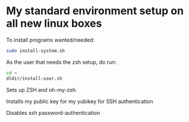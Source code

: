 # My standard environment setup on all new linux boxes

To install programs wanted/needed:

```bash
sudo install-system.sh
```


As the user that needs the zsh setup, do run:

```bash
cd ~
dldir/install-user.sh
```


Sets up ZSH and oh-my-zsh.

Installs my public key for my yubikey for SSH authentication

Disables ssh password-authentication
